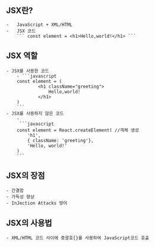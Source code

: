 ## JSX란?

    -   JavaScript + XML/HTML
    -   JSX 코드
        ``` const element = <h1>Hello,world!</h1> ```

## JSX 역할

    - JSX를 사용한 코드
        - ```javascript
        const element = (
                <h1 className="greeting">
                    Hello,world!
                </h1>
        )
        ```
    - JSX를 사용하지 않은 코드
        -
         ```javascript
        const element = React.createElement( //객체 생성
            'h1',
            { className: 'greeting'},
            'Hello, world!'
        )
        ```

## JSX의 장점

    - 간결함
    - 가독성 향상
    - InJection Attacks 방어

## JSX의 사용법

    - XML/HTML 코드 사이에 중괄호{}를 사용하여 JavaScript코드 호출
